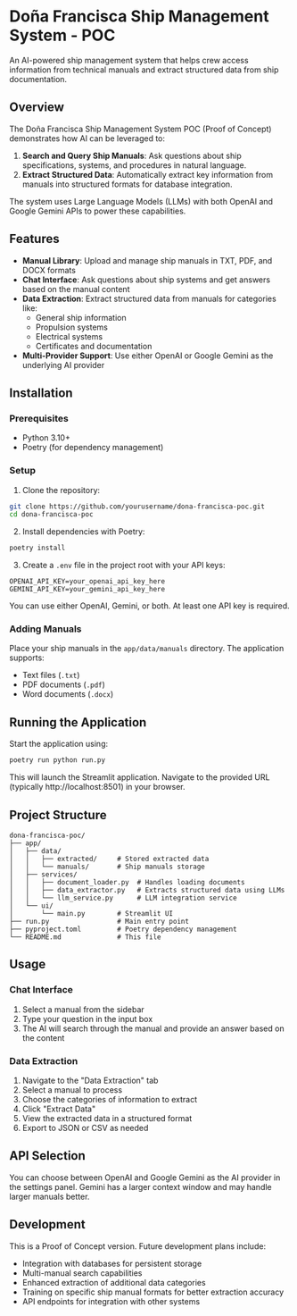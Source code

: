 # Doña Francisca Ship Management System - POC

An AI-powered ship management system that helps crew access information from technical manuals and extract structured data from ship documentation.

## Overview

The Doña Francisca Ship Management System POC (Proof of Concept) demonstrates how AI can be leveraged to:

1. **Search and Query Ship Manuals**: Ask questions about ship specifications, systems, and procedures in natural language.
2. **Extract Structured Data**: Automatically extract key information from manuals into structured formats for database integration.

The system uses Large Language Models (LLMs) with both OpenAI and Google Gemini APIs to power these capabilities.

## Features

- **Manual Library**: Upload and manage ship manuals in TXT, PDF, and DOCX formats
- **Chat Interface**: Ask questions about ship systems and get answers based on the manual content
- **Data Extraction**: Extract structured data from manuals for categories like:
  - General ship information
  - Propulsion systems
  - Electrical systems
  - Certificates and documentation
- **Multi-Provider Support**: Use either OpenAI or Google Gemini as the underlying AI provider

## Installation

### Prerequisites

- Python 3.10+
- Poetry (for dependency management)

### Setup

1. Clone the repository:
```bash
git clone https://github.com/yourusername/dona-francisca-poc.git
cd dona-francisca-poc
```

2. Install dependencies with Poetry:
```bash
poetry install
```

3. Create a `.env` file in the project root with your API keys:
```
OPENAI_API_KEY=your_openai_api_key_here
GEMINI_API_KEY=your_gemini_api_key_here
```

You can use either OpenAI, Gemini, or both. At least one API key is required.

### Adding Manuals

Place your ship manuals in the `app/data/manuals` directory. The application supports:

- Text files (`.txt`)
- PDF documents (`.pdf`)
- Word documents (`.docx`)

## Running the Application

Start the application using:

```bash
poetry run python run.py
```

This will launch the Streamlit application. Navigate to the provided URL (typically http://localhost:8501) in your browser.

## Project Structure

```
dona-francisca-poc/
├── app/
│   ├── data/
│   │   ├── extracted/     # Stored extracted data
│   │   └── manuals/       # Ship manuals storage
│   ├── services/
│   │   ├── document_loader.py  # Handles loading documents
│   │   ├── data_extractor.py   # Extracts structured data using LLMs
│   │   └── llm_service.py      # LLM integration service
│   └── ui/
│       └── main.py        # Streamlit UI
├── run.py                 # Main entry point
├── pyproject.toml         # Poetry dependency management
└── README.md              # This file
```

## Usage

### Chat Interface

1. Select a manual from the sidebar
2. Type your question in the input box
3. The AI will search through the manual and provide an answer based on the content

### Data Extraction

1. Navigate to the "Data Extraction" tab
2. Select a manual to process
3. Choose the categories of information to extract
4. Click "Extract Data"
5. View the extracted data in a structured format
6. Export to JSON or CSV as needed

## API Selection

You can choose between OpenAI and Google Gemini as the AI provider in the settings panel. Gemini has a larger context window and may handle larger manuals better.

## Development

This is a Proof of Concept version. Future development plans include:

- Integration with databases for persistent storage
- Multi-manual search capabilities
- Enhanced extraction of additional data categories
- Training on specific ship manual formats for better extraction accuracy
- API endpoints for integration with other systems